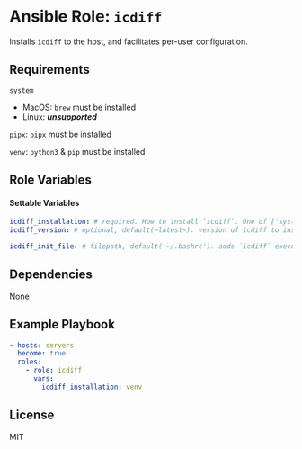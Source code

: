 # Ansible Role: `icdiff`

Installs `icdiff` to the host, and facilitates per-user configuration.

## Requirements

`system`
  - MacOS: `brew` must be installed
  - Linux: ***unsupported***

`pipx`: `pipx` must be installed

`venv`: `python3` & `pip` must be installed

## Role Variables

#### Settable Variables
```yaml
icdiff_installation: # required. How to install `icdiff`. One of ['system', 'venv', 'pipx'].
icdiff_version: # optional, default(~latest~). version of icdiff to install.  Only when `icdiff_installation == 'venv'`

icdiff_init_file: # filepath, default('~/.bashrc'). adds `icdiff` executable to PATH, when `poetry_installation == 'venv'`
```

## Dependencies

None

## Example Playbook
```yaml
- hosts: servers
  become: true
  roles:
    - role: icdiff
      vars:
        icdiff_installation: venv
```

## License

MIT
